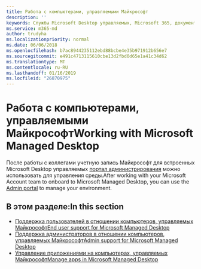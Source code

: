 ```yaml
---
title: Работа с компьютерами, управляемыми Майкрософт
description: ''
keywords: Службы Microsoft Desktop управляемых, Microsoft 365, документация
ms.service: m365-md
author: trudyha
ms.localizationpriority: normal
ms.date: 06/06/2018
ms.openlocfilehash: b7ac8944235112ebd88bcbe4e35b971912b656e7
ms.sourcegitcommit: e491c4713115610cbe13d2fbd0d65e1a41c34d62
ms.translationtype: MT
ms.contentlocale: ru-RU
ms.lasthandoff: 01/16/2019
ms.locfileid: "26870975"
---
```

# <a name="working-with-microsoft-managed-desktop"></a><span data-ttu-id="bd31d-103">Работа с компьютерами, управляемыми Майкрософт</span><span class="sxs-lookup"><span data-stu-id="bd31d-103">Working with Microsoft Managed Desktop</span></span>

<span data-ttu-id="bd31d-104">После работы с коллегами учетную запись Майкрософт для встроенных Microsoft Desktop управляемых [портал администрирования](https://aka.ms/mmdportal) можно использовать для управления среды.</span><span class="sxs-lookup"><span data-stu-id="bd31d-104">After working with your Microsoft Account team to onboard to Microsoft Managed Desktop, you can use the [Admin portal](https://aka.ms/mmdportal) to manage your environment.</span></span> 

## <a name="in-this-section"></a><span data-ttu-id="bd31d-105">В этом разделе:</span><span class="sxs-lookup"><span data-stu-id="bd31d-105">In this section</span></span>

- [<span data-ttu-id="bd31d-106">Поддержка пользователей в отношении компьютеров, управляемых Майкрософт</span><span class="sxs-lookup"><span data-stu-id="bd31d-106">End user support for Microsoft Managed Desktop</span></span>](end-user-support.md)
- [<span data-ttu-id="bd31d-107">Поддержка администраторов в отношении компьютеров, управляемых Майкрософт</span><span class="sxs-lookup"><span data-stu-id="bd31d-107">Admin support for Microsoft Managed Desktop</span></span>](admin-support.md)
- [<span data-ttu-id="bd31d-108">Управление приложениями на компьютерах, управляемых Майкрософт</span><span class="sxs-lookup"><span data-stu-id="bd31d-108">Manage apps in Microsoft Managed Desktop</span></span>](manage-apps.md)
